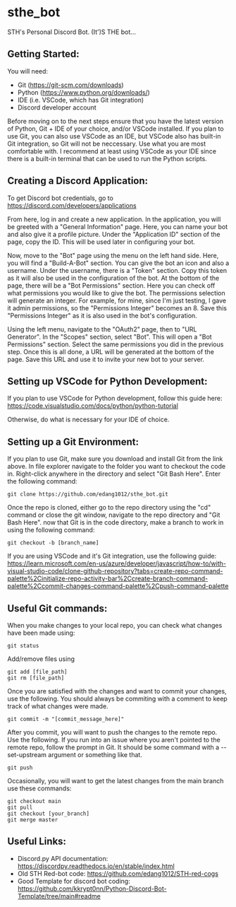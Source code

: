 # sthe_bot
STH's Personal Discord Bot. (It')S THE bot...

Getting Started:
-
You will need:
* Git (https://git-scm.com/downloads)
* Python (https://www.python.org/downloads/)
* IDE (i.e. VSCode, which has Git integration)
* Discord developer account

Before moving on to the next steps ensure that you have the latest version of Python, Git + IDE of your choice, and/or VSCode installed. If you plan to use Git, you can also use VSCode as an IDE, but VSCode also has built-in Git integration, so Git will not be neccessary. Use what you are most comfortable with. I recommend at least using VSCode as your IDE since there is a built-in terminal that can be used to run the Python scripts. 

Creating a Discord Application:
-
To get Discord bot credentials, go to https://discord.com/developers/applications

From here, log in and create a new application. In the application, you will be greeted with a "General Information" page. Here, you can name your bot and also give it a profile picture. Under the "Application ID" section of the page, copy the ID. This will be used later in configuring your bot. 

Now, move to the "Bot" page using the menu on the left hand side. Here, you will find a "Build-A-Bot" section. You can give the bot an icon and also a username. Under the username, there is a "Token" section. Copy this token as it will also be used in the configuration of the bot. At the bottom of the page, there will be a "Bot Permissions" section. Here you can check off what permissions you would like to give the bot. The permissions selection will generate an integer. For example, for mine, since I'm just testing, I gave it admin permissions, so the "Permissions Integer" becomes an 8. Save this "Permissions Integer" as it is also used in the bot's configuration. 

Using the left menu, navigate to the "OAuth2" page, then to "URL Generator". In the "Scopes" section, select "Bot". This will open a "Bot Permissions" section. Select the same permissions you did in the previous step. Once this is all done, a URL will be generated at the bottom of the page. Save this URL and use it to invite your new bot to your server. 

Setting up VSCode for Python Development:
-
If you plan to use VSCode for Python development, follow this guide here: https://code.visualstudio.com/docs/python/python-tutorial

Otherwise, do what is necessary for your IDE of choice. 

Setting up a Git Environment:
-
If you plan to use Git, make sure you download and install Git from the link above. In file explorer navigate to the folder you want to checkout the code in. Right-click anywhere in the directory and select "Git Bash Here". Enter the following command:
```
git clone https://github.com/edang1012/sthe_bot.git
```
Once the repo is cloned, either go to the repo directory using the "cd" command or close the git window, navigate to the repo directory and "Git Bash Here". now that Git is in the code directory, make a branch to work in using the following command:
```
git checkout -b [branch_name]
```
If you are using VSCode and it's Git integration, use the following guide: https://learn.microsoft.com/en-us/azure/developer/javascript/how-to/with-visual-studio-code/clone-github-repository?tabs=create-repo-command-palette%2Cinitialize-repo-activity-bar%2Ccreate-branch-command-palette%2Ccommit-changes-command-palette%2Cpush-command-palette

Useful Git commands:
-
When you make changes to your local repo, you can check what changes have been made using:
```
git status
```
Add/remove files using
```
git add [file_path]
git rm [file_path]
```
Once you are satisfied with the changes and want to commit your changes, use the following. You should always be commiting with a comment to keep track of what changes were made. 
```
git commit -m "[commit_message_here]"
```
After you commit, you will want to push the changes to the remote repo. Use the following. If you run into an issue where you aren't pointed to the remote repo, follow the prompt in Git. It should be some command with a --set-upstream argument or something like that. 
```
git push
```
Occasionally, you will want to get the latest changes from the main branch use these commands:
```
git checkout main
git pull
git checkout [your_branch]
git merge master
```
Useful Links:
-
* Discord.py API documentation: https://discordpy.readthedocs.io/en/stable/index.html
* Old STH Red-bot code: https://github.com/edang1012/STH-red-cogs
* Good Template for discord bot coding: https://github.com/kkrypt0nn/Python-Discord-Bot-Template/tree/main#readme
